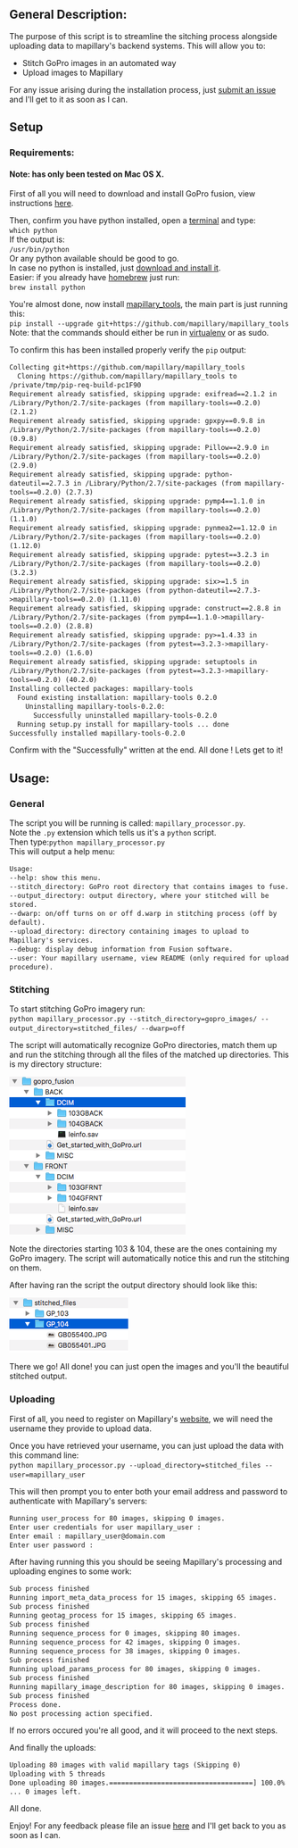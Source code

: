 ## General Description:

The purpose of this script is to streamline the sitching process alongside uploading data to mapillary's backend systems.
This will allow you to:
- Stitch GoPro images in an automated way
- Upload images to Mapillary

For any issue arising during the installation process, just [submit an issue](https://github.com/lukes3315/mapillary_fusion/issues) and I'll get to it as soon as I can.

## Setup

### Requirements:

#### Note: has only been tested on Mac OS X.

First of all you will need to download and install GoPro fusion, view instructions [here](https://gopro.com/help/articles/how_to/how-to-install-fusion-studio-mac).

Then, confirm you have python installed, open a [terminal](https://blog.teamtreehouse.com/introduction-to-the-mac-os-x-command-line) and type:<br/>
`which python`<br/>
If the output is:<br/>
`/usr/bin/python`<br/>
Or any python available should be good to go.<br/>In case no python is installed, just [download and install it](https://www.python.org/downloads/mac-osx/).<br/>
Easier: if you already have [homebrew](https://brew.sh/) just run:<br/>
`brew install python`

You're almost done, now install [mapillary_tools](https://github.com/mapillary/mapillary_tools/), the main part is just running this:<br/>`pip install --upgrade git+https://github.com/mapillary/mapillary_tools`<br/>Note: that the commands should either be run in [virtualenv](https://virtualenv.pypa.io/en/stable/installation/) or as sudo.

To confirm this has been installed properly verify the `pip` output:

```
Collecting git+https://github.com/mapillary/mapillary_tools
  Cloning https://github.com/mapillary/mapillary_tools to /private/tmp/pip-req-build-pc1F90
Requirement already satisfied, skipping upgrade: exifread==2.1.2 in /Library/Python/2.7/site-packages (from mapillary-tools==0.2.0) (2.1.2)
Requirement already satisfied, skipping upgrade: gpxpy==0.9.8 in /Library/Python/2.7/site-packages (from mapillary-tools==0.2.0) (0.9.8)
Requirement already satisfied, skipping upgrade: Pillow==2.9.0 in /Library/Python/2.7/site-packages (from mapillary-tools==0.2.0) (2.9.0)
Requirement already satisfied, skipping upgrade: python-dateutil==2.7.3 in /Library/Python/2.7/site-packages (from mapillary-tools==0.2.0) (2.7.3)
Requirement already satisfied, skipping upgrade: pymp4==1.1.0 in /Library/Python/2.7/site-packages (from mapillary-tools==0.2.0) (1.1.0)
Requirement already satisfied, skipping upgrade: pynmea2==1.12.0 in /Library/Python/2.7/site-packages (from mapillary-tools==0.2.0) (1.12.0)
Requirement already satisfied, skipping upgrade: pytest==3.2.3 in /Library/Python/2.7/site-packages (from mapillary-tools==0.2.0) (3.2.3)
Requirement already satisfied, skipping upgrade: six>=1.5 in /Library/Python/2.7/site-packages (from python-dateutil==2.7.3->mapillary-tools==0.2.0) (1.11.0)
Requirement already satisfied, skipping upgrade: construct==2.8.8 in /Library/Python/2.7/site-packages (from pymp4==1.1.0->mapillary-tools==0.2.0) (2.8.8)
Requirement already satisfied, skipping upgrade: py>=1.4.33 in /Library/Python/2.7/site-packages (from pytest==3.2.3->mapillary-tools==0.2.0) (1.6.0)
Requirement already satisfied, skipping upgrade: setuptools in /Library/Python/2.7/site-packages (from pytest==3.2.3->mapillary-tools==0.2.0) (40.2.0)
Installing collected packages: mapillary-tools
  Found existing installation: mapillary-tools 0.2.0
    Uninstalling mapillary-tools-0.2.0:
      Successfully uninstalled mapillary-tools-0.2.0
  Running setup.py install for mapillary-tools ... done
Successfully installed mapillary-tools-0.2.0
```
Confirm with the "Successfully" written at the end. All done ! Lets get to it!

## Usage:


### General

The script you will be running is called: `mapillary_processor.py`.<br/>Note the `.py` extension which tells us it's a `python` script.<br/>
Then type:`python mapillary_processor.py`<br/>
This will output a help menu:
```
Usage:
--help: show this menu.
--stitch_directory: GoPro root directory that contains images to fuse.
--output_directory: output directory, where your stitched will be stored.
--dwarp: on/off turns on or off d.warp in stitching process (off by default).
--upload_directory: directory containing images to upload to Mapillary's services.
--debug: display debug information from Fusion software.
--user: Your mapillary username, view README (only required for upload procedure).
```

### Stitching

To start stitching GoPro imagery run:<br/>`python mapillary_processor.py --stitch_directory=gopro_images/ --output_directory=stitched_files/ --dwarp=off`

The script will automatically recognize GoPro directories, match them up and run the stitching through all the files of the matched
up directories.
This is my directory structure:

![Scheme](directory_structure.jpeg)

Note the directories starting 103 & 104, these are the ones containing my GoPro imagery.
The script will automatically notice this and run the stitching on them.

After having ran the script the output directory should look like this:

![Scheme](directory_output_structure.png)

There we go! All done! you can just open the images and you'll the beautiful stitched output.

### Uploading

First of all, you need to register on Mapillary's [website](https://mapillary.com/signup), we will need the username they provide to upload data.

Once you have retrieved your username, you can just upload the data with this command line:<br/>`python mapillary_processor.py --upload_directory=stitched_files --user=mapillary_user`<br/>

This will then prompt you to enter both your email address and password to authenticate with Mapillary's servers:
```
Running user_process for 80 images, skipping 0 images.
Enter user credentials for user mapillary_user :
Enter email : mapillary_user@domain.com
Enter user password :
```

After having running this you should be seeing Mapillary's processing and uploading engines to some work:<br/>
```
Sub process finished
Running import_meta_data_process for 15 images, skipping 65 images.
Sub process finished
Running geotag_process for 15 images, skipping 65 images.
Sub process finished
Running sequence_process for 0 images, skipping 80 images.
Running sequence_process for 42 images, skipping 0 images.
Running sequence_process for 38 images, skipping 0 images.
Sub process finished
Running upload_params_process for 80 images, skipping 0 images.
Sub process finished
Running mapillary_image_description for 80 images, skipping 0 images.
Sub process finished
Process done.
No post processing action specified.
```
If no errors occured you're all good, and it will proceed to the next steps.

And finally the uploads:
```
Uploading 80 images with valid mapillary tags (Skipping 0)
Uploading with 5 threads
Done uploading 80 images.====================================] 100.0% ... 0 images left.
```

All done.

Enjoy!
For any feedback please file an issue [here](https://github.com/lukes3315/mapillary_fusion/issues) and I'll get back to you as soon as I can.
